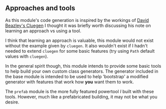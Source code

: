 ## Approaches and tools ##

As this module's code generation is inspired by the workings of [David Beazley's Cluegen](https://github.com/dabeaz/cluegen)
I thought it was briefly worth discussing his note on learning an approach vs using a tool.

I think that learning an approach is valuable, this module would not exist without the
example given by `cluegen`. It also wouldn't exist if I hadn't needed to extend `cluegen`
for some basic features (try using `Path` default values with `cluegen`).

In the general spirit though, this module intends to provide some basic tools to help 
build your own custom class generators.
The generator included in the base module is intended to be used to help 'bootstrap' a 
modified generator with features that work how **you** want them to work.

The `prefab` module is the more fully featured powertool *I* built with these tools. 
However, much like a prefabricated building, it may not be what you desire.

